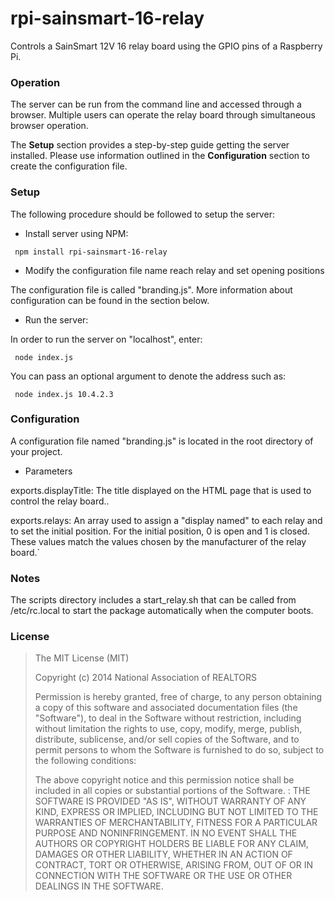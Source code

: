 
rpi-sainsmart-16-relay
=======

Controls a SainSmart 12V 16 relay board using the GPIO pins of a Raspberry Pi.

### Operation

The server can be run from the command line and accessed through a browser.  Multiple users can operate the relay board through simultaneous browser operation.  

The **Setup** section provides a step-by-step guide getting the server installed.  Please use information outlined in the **Configuration** section to create the configuration file.

### Setup

The following procedure should be followed to setup the server:

+ Install server using NPM:

 ```shell
  npm install rpi-sainsmart-16-relay 
 ```
 
+ Modify the configuration file name reach relay and set opening positions 

The configuration file is called "branding.js".  More information about configuration can be found in the section below.

+ Run the server:

In order to run the server on "localhost", enter:

 ```shell
  node index.js
 ```
You can pass an optional argument to denote the address such as:

 ```shell
  node index.js 10.4.2.3
 ```

### Configuration

A configuration file named "branding.js" is located in the root directory of your project.

+ Parameters 

 exports.displayTitle: The title displayed on the HTML page that is used to control the relay board..

 exports.relays: An array used to assign a "display named" to each relay and to set the initial position.  For the initial position, 0 is open and 1 is closed.  These values match the values chosen by the manufacturer of the relay board.`

### Notes 

The scripts directory includes a start_relay.sh that can be called from /etc/rc.local to start the package automatically when the computer boots.

### License

>The MIT License (MIT)
>
>Copyright (c) 2014 National Association of REALTORS
>
>Permission is hereby granted, free of charge, to any person obtaining a copy of this software and associated documentation files (the "Software"), to deal in the Software without restriction, including without limitation the rights to use, copy, modify, merge, publish, distribute, sublicense, and/or sell copies of the Software, and to permit persons to whom the Software is furnished to do so, subject to the following conditions:
>
>The above copyright notice and this permission notice shall be included in all copies or substantial portions of the Software.
:
>THE SOFTWARE IS PROVIDED "AS IS", WITHOUT WARRANTY OF ANY KIND, EXPRESS OR IMPLIED, INCLUDING BUT NOT LIMITED TO THE WARRANTIES OF MERCHANTABILITY, FITNESS FOR A PARTICULAR PURPOSE AND NONINFRINGEMENT. IN NO EVENT SHALL THE AUTHORS OR COPYRIGHT HOLDERS BE LIABLE FOR ANY CLAIM, DAMAGES OR OTHER LIABILITY, WHETHER IN AN ACTION OF CONTRACT, TORT OR OTHERWISE, ARISING FROM, OUT OF OR IN CONNECTION WITH THE SOFTWARE OR THE USE OR OTHER DEALINGS IN THE SOFTWARE.

